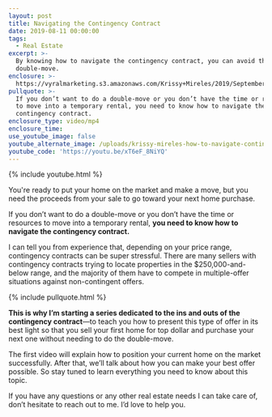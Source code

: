 ```yaml
---
layout: post
title: Navigating the Contingency Contract
date: 2019-08-11 00:00:00
tags:
  - Real Estate
excerpt: >-
  By knowing how to navigate the contingency contract, you can avoid the dreaded
  double-move.
enclosure: >-
  https://vyralmarketing.s3.amazonaws.com/Krissy+Mireles/2019/September/Navigating+the+Contingency+Contract+(2).mp4
pullquote: >-
  If you don’t want to do a double-move or you don’t have the time or resources
  to move into a temporary rental, you need to know how to navigate the
  contingency contract.
enclosure_type: video/mp4
enclosure_time:
use_youtube_image: false
youtube_alternate_image: /uploads/krissy-mireles-how-to-navigate-contingency-contracts-youtube.jpg
youtube_code: 'https://youtu.be/xT6eF_8NiYQ'
---
```


{% include youtube.html %}

You're ready to put your home on the market and make a move, but you need the proceeds from your sale to go toward your next home purchase.&nbsp;

If you don’t want to do a double-move or you don’t have the time or resources to move into a temporary rental, **you need to know how to navigate the contingency contract.&nbsp;**

I can tell you from experience that, depending on your price range, contingency contracts can be super stressful. There are many sellers with contingency contracts trying to locate properties in the $250,000-and-below range, and the majority of them have to compete in multiple-offer situations against non-contingent offers.

{% include pullquote.html %}

**This is why I’m starting a series dedicated to the ins and outs of the contingency contract**—to teach you how to present this type of offer in its best light so that you sell your first home for top dollar and purchase your next one without needing to do the double-move.&nbsp;

The first video will explain how to position your current home on the market successfully. After that, we’ll talk about how you can make your best offer possible. So stay tuned to learn everything you need to know about this topic.&nbsp;

If you have any questions or any other real estate needs I can take care of, don’t hesitate to reach out to me. I’d love to help you.